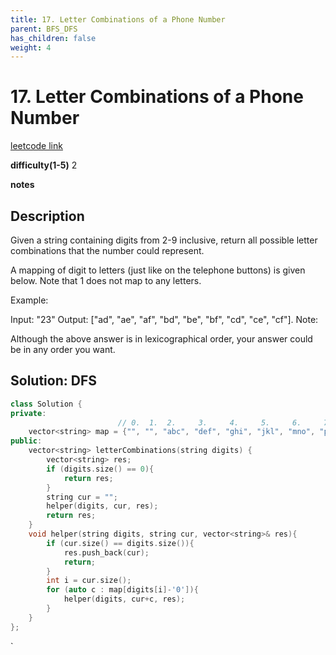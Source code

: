 ```yaml
---
title: 17. Letter Combinations of a Phone Number
parent: BFS_DFS
has_children: false
weight: 4
---
```

# 17. Letter Combinations of a Phone Number
[leetcode link](https://leetcode.com/problems/letter-combinations-of-a-phone-number/)

**difficulty(1-5)** 
2

**notes**   


## Description
Given a string containing digits from 2-9 inclusive, return all possible letter combinations that the number could represent.

A mapping of digit to letters (just like on the telephone buttons) is given below. Note that 1 does not map to any letters.



Example:

Input: "23"
Output: ["ad", "ae", "af", "bd", "be", "bf", "cd", "ce", "cf"].
Note:

Although the above answer is in lexicographical order, your answer could be in any order you want.

## Solution: DFS

```c++
class Solution {
private:
                        // 0.  1.  2.     3.     4.     5.     6.     7.      8.     9
    vector<string> map = {"", "", "abc", "def", "ghi", "jkl", "mno", "pqrs", "tuv", "wxyz"};
public:
    vector<string> letterCombinations(string digits) {
        vector<string> res;
        if (digits.size() == 0){
            return res;
        }
        string cur = "";
        helper(digits, cur, res);
        return res;
    }
    void helper(string digits, string cur, vector<string>& res){
        if (cur.size() == digits.size()){
            res.push_back(cur);
            return;
        }
        int i = cur.size();
        for (auto c : map[digits[i]-'0']){
            helper(digits, cur+c, res);            
        }
    }
};
```

<!-- 
Default label
{: .label }

Blue label
{: .label .label-blue }

Stable
{: .label .label-green }

New release
{: .label .label-purple }

Coming soon
{: .label .label-yellow }

Deprecated
{: .label .label-red } -->
`